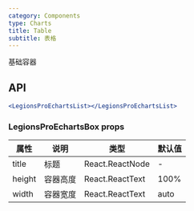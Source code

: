 ```yaml
---
category: Components
type: Charts
title: Table
subtitle: 表格
---
```


基础容器

## API

```jsx
<LegionsProEchartsList></LegionsProEchartsList>
```

### LegionsProEchartsBox props

| 属性 | 说明 | 类型 | 默认值 |
| --- | --- | --- | --- |
| title | 标题 | React.ReactNode | - |
| height | 容器高度 |  React.ReactText | 100% |
| width | 容器宽度 |  React.ReactText | auto |
